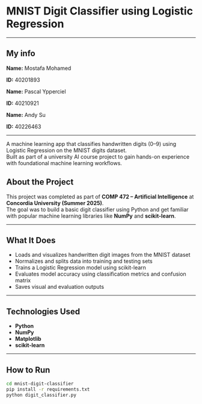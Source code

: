 #  MNIST Digit Classifier using Logistic Regression

---
## My info


**Name:** Mostafa Mohamed 

**ID:** 40201893

**Name:** Pascal Ypperciel

**ID:** 40210921 

**Name:** Andy Su

**ID:** 40226463

---

A machine learning app that classifies handwritten digits (0–9) using Logistic Regression on the MNIST digits dataset.  
Built as part of a university AI course project to gain hands-on experience with foundational machine learning workflows.





##  About the Project

This project was completed as part of **COMP 472 – Artificial Intelligence** at **Concordia University (Summer 2025)**.  
The goal was to build a basic digit classifier using Python and get familiar with popular machine learning libraries like **NumPy** and **scikit-learn**.

---

##  What It Does

- Loads and visualizes handwritten digit images from the MNIST dataset
- Normalizes and splits data into training and testing sets
- Trains a Logistic Regression model using scikit-learn
- Evaluates model accuracy using classification metrics and confusion matrix
- Saves visual and evaluation outputs

---

##  Technologies Used

- **Python**
- **NumPy**
- **Matplotlib**
- **scikit-learn**

---

##  How to Run

```bash
cd mnist-digit-classifier
pip install -r requirements.txt
python digit_classifier.py
